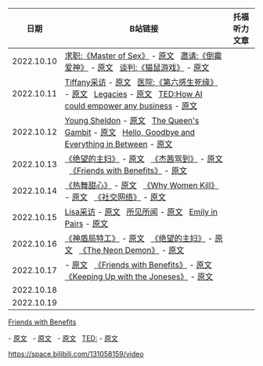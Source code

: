 


|   日期   |  B站链接  | 托福听力文章 |
|   ----  |   ----   |     ----   |
| 2022.10.10 | [求职:《Master of Sex》](https://www.bilibili.com/video/BV1oB4y1j7qL) - [原文](../10月/10月原文.md/#求职master-of-sex) &nbsp; [邀请:《倒霉爱神》](https://www.bilibili.com/video/BV1uP41177Kt) - [原文](../10月/10月原文.md/#求职master-of-sex) &nbsp; [谈判:《猫鼠游戏》](https://www.bilibili.com/video/BV1Td4y1i7eg) - [原文](../10月/10月原文.md/#求职master-of-sex)  | 
| 2022.10.11 | [Tiffany采访](https://www.bilibili.com/video/BV1U24y197y2) - [原文](../10月/10月原文.md/#tiffany采访) &nbsp; [医院:《第六感生死缘》](https://www.bilibili.com/video/BV15e4y1679k) - [原文](../10月/10月原文.md/#医院第六感生死缘) &nbsp; [Legacies](https://www.bilibili.com/video/BV1Jg411Y76J) - [原文](../10月/10月原文.md/#legacies) &nbsp; [TED:How AI could empower any business](https://www.ted.com/talks/andrew_ng_how_ai_could_empower_any_business/transcript) - [原文](../10月/10月原文.md/#ted-how-ai-could-empower-any-business) |  |
| 2022.10.12 | [Young Sheldon](https://www.bilibili.com/video/BV1BR4y1R7Lk) - [原文](../10月/10月原文.md/#young-sheldon) &nbsp; [The Queen's Gambit](https://www.bilibili.com/video/BV1sN4y1A7cK) - [原文](../10月/10月原文.md/#the-queens-gambit) &nbsp; [Hello, Goodbye and Everything in Between](https://www.bilibili.com/video/BV13N4y1N714) - [原文](../10月/10月原文.md/#hello-goodbye-and-everything-in-between) |  |
| 2022.10.13 | [《绝望的主妇》](https://www.bilibili.com/video/BV1Bm4y1A7Gk) - [原文](../10月/10月原文.md/#绝望的主妇)  &nbsp; [《杰茜驾到》](https://www.bilibili.com/video/BV1Ed4y1B77a) - [原文](../10月/10月原文.md/#杰茜驾到) &nbsp; [《Friends with Benefits》](https://www.bilibili.com/video/BV1k8411s7db) - [原文](../10月/10月原文.md/#friends-with-benefits) |  |
| 2022.10.14 | [《热舞甜心》](https://www.bilibili.com/video/BV1pW4y1J7xX) - [原文](../10月/10月原文.md/#热舞甜心) &nbsp; [《Why Women Kill》](https://www.bilibili.com/video/BV13P411n7sp) - [原文](../10月/10月原文.md/#why-women-kill) &nbsp; [《社交网络》](https://www.bilibili.com/video/BV1KD4y127D3) - [原文](../10月/10月原文.md/) |  |
| 2022.10.15 | [Lisa采访](https://www.bilibili.com/video/BV19B4y177eG) - [原文](../10月/10月原文.md/#lisa采访) &nbsp; [所见所闻](https://www.bilibili.com/video/BV1tN4y1K7Up) - [原文](../10月/10月原文.md/#所见所闻) &nbsp; [Emily in Pairs](https://www.bilibili.com/video/BV1s24y1R7nP) - [原文](../10月/10月原文.md/#emily-in-pairs) |  |
| 2022.10.16 | [《神盾局特工》](https://www.bilibili.com/video/BV1vD4y1i7zi/) - [原文](../10月/10月原文.md/#神盾局特工) &nbsp; [《绝望的主妇》](https://www.bilibili.com/video/BV1QN4y1N7qv) - [原文](../10月/10月原文.md/#绝望的主妇) &nbsp; [《The Neon Demon》](https://www.bilibili.com/video/BV1xT411T7Ai) - [原文](../10月/10月原文.md/#the-neon-demon) |  |
| 2022.10.17 | []() - [原文](../10月/10月原文.md/) &nbsp; [《Friends with Benefits》](https://www.bilibili.com/video/BV1rN4y1N7e2) - [原文](../10月/10月原文.md/#friends-with-benefits-1) &nbsp; [《Keeping Up with the Joneses》](https://www.bilibili.com/video/BV18d4y1g7Yz) - [原文](../10月/10月原文.md/)  |  |
| 2022.10.18 |  |  |
| 2022.10.19 |  |  |


[Friends with Benefits](https://www.bilibili.com/video/BV1rN4y1N7e2)


[]() - [原文](../10月/10月原文.md/) &nbsp; []() - [原文](../10月/10月原文.md/) &nbsp; []() - [原文](../10月/10月原文.md/) 
&nbsp; [TED:]() - [原文]()


https://space.bilibili.com/131058159/video